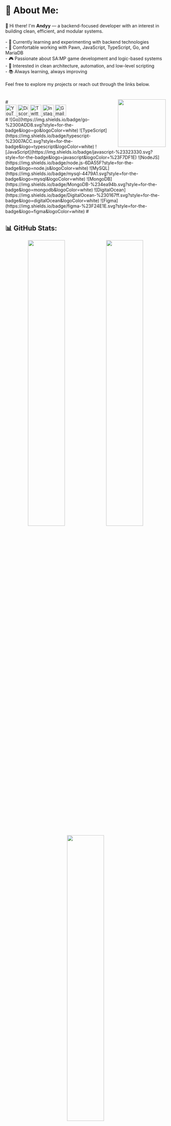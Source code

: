 # 💫 About Me:
### 
👋 Hi there! I'm **Andyy** — a backend-focused developer with an interest in building clean, efficient, and modular systems.<br><br>- 🧠 Currently learning and experimenting with backend technologies<br>- 🔧 Comfortable working with Pawn, JavaScript, TypeScript, Go, and MariaDB<br>- 🎮 Passionate about SA:MP game development and logic-based systems<br>- 🚀 Interested in clean architecture, automation, and low-level scripting<br>- 📚 Always learning, always improving<br><br>Feel free to explore my projects or reach out through the links below.

#
<img align="right" height="150" src="https://i.imgflip.com/65efzo.gif"  />
#
<div align="left">
  <a href="https://www.youtube.com/@ndyy_208" target="_blank">
    <img src="https://img.shields.io/badge/YouTube-FF0000?style=for-the-badge&logo=youtube&logoColor=white" height="35" alt="YouTube"/>
  </a>
  <a href="https://discord.gg/YOUR_DISCORD" target="_blank">
    <img src="https://img.shields.io/badge/Discord-7289DA?style=for-the-badge&logo=discord&logoColor=white" height="35" alt="Discord"/>
  </a>
  <a href="https://twitter.com/YOUR_TWITTER" target="_blank">
    <img src="https://img.shields.io/badge/X-000000?style=for-the-badge&logo=x-twitter&logoColor=white" height="35" alt="Twitter"/>
  </a>
  <a href="https://instagram.com/ndyndyy7" target="_blank">
    <img src="https://img.shields.io/badge/Instagram-E4405F?style=for-the-badge&logo=instagram&logoColor=white" height="35" alt="Instagram"/>
  </a>
  <a href="mailto:your.email@example.com" target="_blank">
    <img src="https://img.shields.io/badge/Gmail-D14836?style=for-the-badge&logo=gmail&logoColor=white" height="35" alt="Gmail"/>
  </a>
</div>
#
![Go](https://img.shields.io/badge/go-%2300ADD8.svg?style=for-the-badge&logo=go&logoColor=white) 
![TypeScript](https://img.shields.io/badge/typescript-%23007ACC.svg?style=for-the-badge&logo=typescript&logoColor=white) 
![JavaScript](https://img.shields.io/badge/javascript-%23323330.svg?style=for-the-badge&logo=javascript&logoColor=%23F7DF1E) 
![NodeJS](https://img.shields.io/badge/node.js-6DA55F?style=for-the-badge&logo=node.js&logoColor=white) 
![MySQL](https://img.shields.io/badge/mysql-4479A1.svg?style=for-the-badge&logo=mysql&logoColor=white) 
![MongoDB](https://img.shields.io/badge/MongoDB-%234ea94b.svg?style=for-the-badge&logo=mongodb&logoColor=white) 
![DigitalOcean](https://img.shields.io/badge/DigitalOcean-%230167ff.svg?style=for-the-badge&logo=digitalOcean&logoColor=white) 
![Figma](https://img.shields.io/badge/figma-%23F24E1E.svg?style=for-the-badge&logo=figma&logoColor=white)
#

## 📊 GitHub Stats:
<div align="center">
  <img src="https://github-readme-stats.vercel.app/api?username=ndyy2&theme=dark&hide_border=false&include_all_commits=true&count_private=false" width="48%" />
  <img src="https://github-readme-streak-stats.herokuapp.com/?user=ndyy2&theme=dark&hide_border=false" width="48%" />
  <img src="https://github-readme-stats.vercel.app/api/top-langs/?username=ndyy2&theme=dark&hide_border=false&include_all_commits=true&count_private=false&layout=compact" width="48%" />
</div>

## 🏆 GitHub Trophies
![](https://github-profile-trophy.vercel.app/?username=ndyy2&theme=radical&no-frame=false&no-bg=true&margin-w=4)

---
[![](https://visitcount.itsvg.in/api?id=ndyy2&icon=0&color=6)](https://visitcount.itsvg.in)
